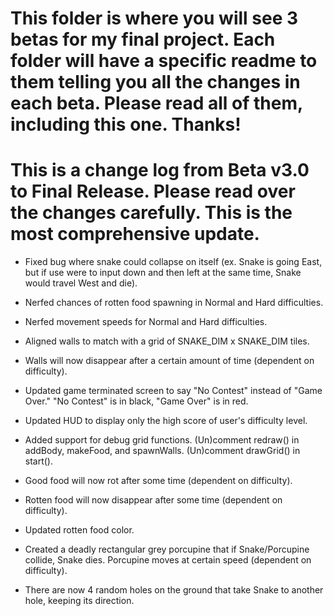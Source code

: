 # This folder is where you will see 3 betas for my final project. Each folder will have a specific readme to them telling you all the changes in each beta. Please read all of them, including this one. Thanks! #  

# This is a change log from Beta v3.0 to Final Release. Please read over the changes carefully. This is the most comprehensive update. #

+ Fixed bug where snake could collapse on itself (ex. Snake is going East, but if use were to input down and then left at the same time, Snake would travel West and die).

+  Nerfed chances of rotten food spawning in Normal and Hard difficulties.

+ Nerfed movement speeds for Normal and Hard difficulties.

+ Aligned walls to match with a grid of SNAKE_DIM x SNAKE_DIM tiles.

+ Walls will now disappear after a certain amount of time (dependent on difficulty).

+ Updated game terminated screen to say "No Contest" instead of "Game Over." "No Contest" is in black, "Game Over" is in red.  

+ Updated HUD to display only the high score of user's difficulty level.

+ Added support for debug grid functions. (Un)comment redraw() in addBody, makeFood, and spawnWalls. (Un)comment drawGrid() in start().  

+ Good food will now rot after some time (dependent on difficulty).

+ Rotten food will now disappear after some time (dependent on difficulty).

+ Updated rotten food color.

+ Created a deadly rectangular grey porcupine that if Snake/Porcupine collide, Snake dies. Porcupine moves at certain speed (dependent on difficulty).

+ There are now 4 random holes on the ground that take Snake to another hole, keeping its direction.